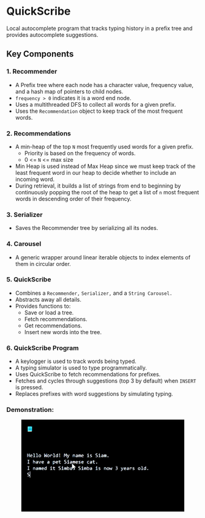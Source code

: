# QuickScribe

Local autocomplete program that tracks typing history in a prefix tree and provides autocomplete suggestions.

## Key Components

### 1. Recommender
- A Prefix tree where each node has a character value, frequency value, and a hash map of pointers to child nodes.
- `frequency > 0` indicates it is a word end node.
- Uses a multithreaded DFS to collect all words for a given prefix.
- Uses the `Recommendation` object to keep track of the most frequent words.

### 2. Recommendations
- A min-heap of the top `N` most frequently used words for a given prefix.
  - Priority is based on the frequency of words.
  - 0 <= `N` <= max size
- Min Heap is used instead of Max Heap since we must keep track of the least frequent word in our heap to decide whether to include an incoming word.
- During retrieval, it builds a list of strings from end to beginning by continuously popping the root of the heap to get a list of `n` most frequent words in descending order of their frequency.

### 3. Serializer
- Saves the Recommender tree by serializing all its nodes.

### 4. Carousel
- A generic wrapper around linear iterable objects to index elements of them in circular order.

### 5. QuickScribe
- Combines a `Recommender,` `Serializer,` and a `String Carousel.`
- Abstracts away all details.
- Provides functions to:
  - Save or load a tree.
  - Fetch recommendations.
  - Get recommendations.
  - Insert new words into the tree.

### 6. QuickScribe Program
- A keylogger is used to track words being typed.
- A typing simulator is used to type programmatically.
- Uses QuickScribe to fetch recommendations for prefixes.
- Fetches and cycles through suggestions (top 3 by default) when `INSERT` is pressed.
- Replaces prefixes with word suggestions by simulating typing.

### Demonstration:
<div align="center">
  <img src="demo.gif" alt="Demo GIF" />
</div>


